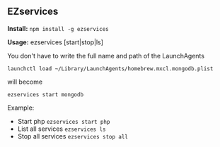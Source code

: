 EZservices
-------------

**Install:** `npm install -g ezservices`

**Usage:** ezservices [start|stop|ls]

You don't have to write the full name and path of the LaunchAgents

```launchctl load ~/Library/LaunchAgents/homebrew.mxcl.mongodb.plist```

will become

```ezservices start mongodb```


Example:
  + Start php `ezservices start php`
  + List all services `ezservices ls`
  + Stop all services `ezservices stop all`
